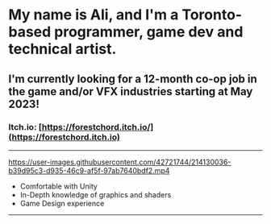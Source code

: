 # My name is Ali, and I'm a Toronto-based programmer, game dev and technical artist.
**I'm currently looking for a 12-month co-op job in the game and/or VFX industries starting at May 2023!**
---
### **Itch.io:** [https://forestchord.itch.io/](https://forestchord.itch.io)
---



https://user-images.githubusercontent.com/42721744/214130036-b39d95c3-d935-46c9-af5f-97ab7640bdf2.mp4



- Comfortable with Unity
- In-Depth knowledge of graphics and shaders
- Game Design experience

---
